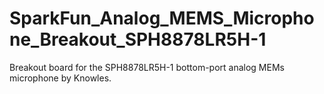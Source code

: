 # SparkFun_Analog_MEMS_Microphone_Breakout_SPH8878LR5H-1
Breakout board for the SPH8878LR5H-1 bottom-port analog MEMs microphone by Knowles.
